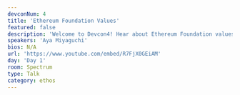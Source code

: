 ```yaml
---
devconNum: 4
title: 'Ethereum Foundation Values'
featured: false
description: 'Welcome to Devcon4! Hear about Ethereum Foundation values from Aya Miyaguchi and the latest on Ethereum with Vitalik Buterin. Get an overview of what to expect from Devcon4 with lightning talks from track leads.'
speakers: 'Aya Miyaguchi'
bios: N/A
url: 'https://www.youtube.com/embed/R7FjX0GEiAM'
day: 'Day 1'
room: Spectrum
type: Talk
category: ethos
---
```

